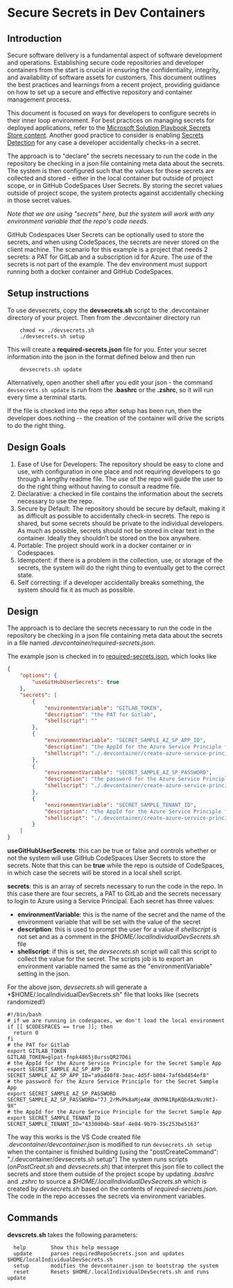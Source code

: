 # Secure Secrets in Dev Containers

## Introduction

Secure software delivery is a fundamental aspect of software development and operations. Establishing secure code repositories and developer containers from the start is crucial in ensuring the confidentiality, integrity, and availability of software assets for customers. This document outlines the best practices and learnings from a recent project, providing guidance on how to set up a secure and effective repository and container management process.

This document is focused on ways for developers to configure secrets in their inner loop environment. For best practices on managing secrets for deployed applications, refer to the [Microsoft Solution Playbook Secrets Store content](https://preview.ms-playbook.com/code-with-devsecops/Capabilities/02-Develop/Secrets-Store/). Another good practice to consider is enabling [Secrets Detection](https://preview.ms-playbook.com/code-with-devsecops/Capabilities/02-Develop/Secrets-Detection/) for any case a developer accidentally checks-in a secret.

The approach is to "declare" the secrets necessary to run the code in the repository be checking in a json file containing meta data about the secrets. The system is then configured such that the values for those secrets are collected and stored - either in the local container but outside of project scope, or in GitHub CodeSpaces User Secrets. By storing the secret values outside of project scope, the system protects against accidentally checking in those secret values.

*Note that we are using "secrets" here, but the system will work with any environment variable that the repo's code needs.*

GitHub Codespaces User Secrets can be optionally used to store the secrets, and when using CodeSpaces, the secrets are never stored on the client machine. The scenario for this example is a project that needs 2 secrets: a PAT for GitLab and a subscription id for Azure.  The *use* of the secrets is not part of the example.  The dev environment must support running both a docker container and GitHub CodeSpaces.
## Setup instructions
To use devsecrets, copy the **devsecrets.sh** script to the .devcontainer directory of your project.  Then from the .devcontainer directory run

```shell
    chmod +x ./devsecrets.sh
    ./devsecrets.sh setup

```
This will create a **required-secrets.json** file for you.  Enter your secret information into the json in the format defined below and then run 
```shell
    devsecrets.sh update
```
Alternatively, open another shell after you edit your json - the command ```devsecrets.sh update``` is run from the **.bashrc** or the **.zshrc**, so it will run every time a terminal starts.

If the file is checked into the repo after setup has been run, then the developer does nothing -- the creation of the container will drive the scripts to do the right thing.

## Design Goals

1. Ease of Use for Developers: The repository should be easy to clone and use, with configuration in one place and not requiring developers to go through a lengthy readme file. The *use* of the repo will guide the user to do the right thing without having to consult a readme file.
2. Declarative: a checked in file contains the information about the secrets necessary to use the repo.
3. Secure by Default: The repository should be secure by default, making it as difficult as possible to accidentally check-in secrets. The repo is shared, but some secrets should be private to the individual developers. As much as possible, secrets should not be stored in clear text in the container. Ideally they shouldn’t be stored on the box anywhere.
4. Portable: The project should work in a docker container or in Codespaces.
5. Idempotent:  if there is a problem in the collection, use, or storage of the secrets, the system will do the right thing to eventually get to the correct state.
6. Self correcting: if a developer accidentally breaks something, the system should fix it as much as possible.

## Design
The approach is to declare the secrets necessary to run the code in the repository be checking in a json file containing meta data about the secrets in a file named *.devcontainer/required-secrets.json*.

The example json is checked in to [required-secrets.json](.devcontainer/required-secrets.json), which looks like

```json
{
    "options": {
        "useGitHubUserSecrets": true
    },
    "secrets": [
        {
            "environmentVariable": "GITLAB_TOKEN",
            "description": "the PAT for Gitlab",
            "shellscript": ""
        },
        {
            "environmentVariable": "SECRET_SAMPLE_AZ_SP_APP_ID",
            "description": "the AppId for the Azure Service Principle for the Secret Sample App",
            "shellscript": "./.devcontainer/create-azure-service-principal.sh"
        },
        {
            "environmentVariable": "SECRET_SAMPLE_AZ_SP_PASSWORD",
            "description": "the password for the Azure Service Principle for the Secret Sample App",
            "shellscript": "./.devcontainer/create-azure-service-principal.sh"
        },
        {
            "environmentVariable": "SECRET_SAMPLE_TENANT_ID",
            "description": "the AppId for the Azure Service Principle for the Secret Sample App",
            "shellscript": "./.devcontainer/create-azure-service-principal.sh"
        }
    ]
}
```

**useGitHubUserSecrets**:  this can be true or false and controls whether or not the system will use GitHub CodeSpaces User Secrets to store the secrets.  Note that this can be **true** while the repo is outside of CodeSpaces, in which case the secrets will be stored in a local shell script.

**secrets**: this is an array of secrets necessary to run the code in the repo.  In this case there are four secrets, a PAT to GitLab and the secrets necessary to login to Azure using a Service Principal.  Each secret has three values:

* **environmentVariable**: this is the name of the secret and the name of the environment variable that will be set with the value of the secret
* **description**: this is used to prompt the user for a value if *shellscript* is not set and as a comment in the *$HOME/.localIndividualDevSecrets.sh* file
* **shellscript**: if this is set, the *devsecrets.sh* script will call this script to collect the value for the secret.  The scripts job is to export an environment variable named the same as the "environmentVariable" setting in the json.

For the above json, *devsecrets.sh* will generate a *$HOME/.localIndividualDevSecrets.sh" file that looks like (secrets randomized!)

```shell
#!/bin/bash
# if we are running in codespaces, we don't load the local environment
if [[ $CODESPACES == true ]]; then  
  return 0
fi
# the PAT for Gitlab
export GITLAB_TOKEN
GITLAB_TOKEN=glpat-fnpk4865j8urssQR27D6i
# the AppId for the Azure Service Principle for the Secret Sample App
export SECRET_SAMPLE_AZ_SP_APP_ID
SECRET_SAMPLE_AZ_SP_APP_ID="a9ad40f8-3eac-4d5f-b004-7af6bd454ef8"
# the password for the Azure Service Principle for the Secret Sample App
export SECRET_SAMPLE_AZ_SP_PASSWORD
SECRET_SAMPLE_AZ_SP_PASSWORD="7J_2rMvPk8aMjeAW_dNYMA1RpKQbdAzNvzNtJ-9X"
# the AppId for the Azure Service Principle for the Secret Sample App
export SECRET_SAMPLE_TENANT_ID
SECRET_SAMPLE_TENANT_ID="4330d04b-58af-4e84-9b79-35c253be5163"
```

The way this works is the VS Code created file *.devcontainer/devcontainer.json* is modified to run ```devsecrets.sh setup``` when the container is finished building (using the "postCreateCommand": "./.devcontainer/devsecrets.sh setup")  The system runs scripts (*onPostCreat.sh* and *devsecrets.sh*) that interpret this json file to collect the secrets and store them outside of the project scope by updating *.bashrc* and *.zshrc* to source a *$HOME/.localIndividualDevSecrets.sh* which is created by *devsecrets.sh* based on the contents of *required-secrets.json*.  The code in the repo accesses the secrets via environment variables.

## Commands
 **devscrets.sh** takes the following parameters:
```shell
  help        Show this help message
  update      parses requiredRepoSecrets.json and updates $HOME/localIndividualDevSecrets.sh
  setup       modifies the devcontainer.json to bootstrap the system
  reset       Resets $HOME/.localIndividualDevSecrets.sh and runs update
```